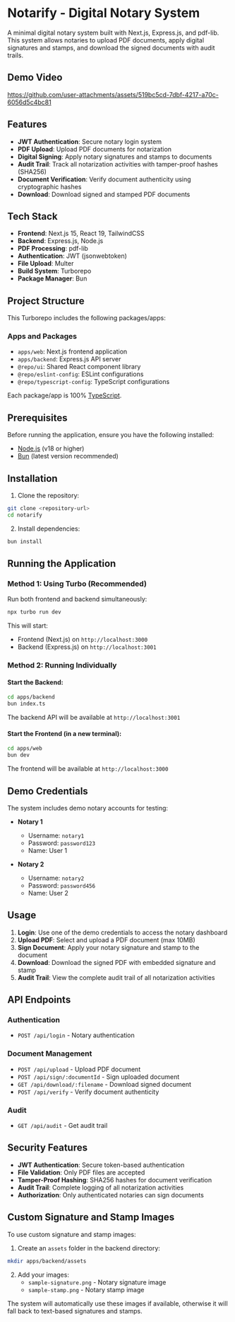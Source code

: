 # Notarify - Digital Notary System

A minimal digital notary system built with Next.js, Express.js, and pdf-lib. This system allows notaries to upload PDF documents, apply digital signatures and stamps, and download the signed documents with audit trails.

## Demo Video
https://github.com/user-attachments/assets/519bc5cd-7dbf-4217-a70c-6056d5c4bc81


## Features

- **JWT Authentication**: Secure notary login system
- **PDF Upload**: Upload PDF documents for notarization
- **Digital Signing**: Apply notary signatures and stamps to documents
- **Audit Trail**: Track all notarization activities with tamper-proof hashes (SHA256)
- **Document Verification**: Verify document authenticity using cryptographic hashes
- **Download**: Download signed and stamped PDF documents

## Tech Stack

- **Frontend**: Next.js 15, React 19, TailwindCSS
- **Backend**: Express.js, Node.js
- **PDF Processing**: pdf-lib
- **Authentication**: JWT (jsonwebtoken)
- **File Upload**: Multer
- **Build System**: Turborepo
- **Package Manager**: Bun

## Project Structure

This Turborepo includes the following packages/apps:

### Apps and Packages

- `apps/web`: Next.js frontend application
- `apps/backend`: Express.js API server
- `@repo/ui`: Shared React component library
- `@repo/eslint-config`: ESLint configurations
- `@repo/typescript-config`: TypeScript configurations

Each package/app is 100% [TypeScript](https://www.typescriptlang.org/).

## Prerequisites

Before running the application, ensure you have the following installed:

- [Node.js](https://nodejs.org/) (v18 or higher)
- [Bun](https://bun.sh/) (latest version recommended)

## Installation

1. Clone the repository:

```bash
git clone <repository-url>
cd notarify
```

2. Install dependencies:

```bash
bun install
```

## Running the Application

### Method 1: Using Turbo (Recommended)

Run both frontend and backend simultaneously:

```bash
npx turbo run dev
```

This will start:

- Frontend (Next.js) on `http://localhost:3000`
- Backend (Express.js) on `http://localhost:3001`

### Method 2: Running Individually

#### Start the Backend:

```bash
cd apps/backend
bun index.ts
```

The backend API will be available at `http://localhost:3001`

#### Start the Frontend (in a new terminal):

```bash
cd apps/web
bun dev
```

The frontend will be available at `http://localhost:3000`

## Demo Credentials

The system includes demo notary accounts for testing:

- **Notary 1**
  - Username: `notary1`
  - Password: `password123`
  - Name: User 1

- **Notary 2**
  - Username: `notary2`
  - Password: `password456`
  - Name: User 2

## Usage

1. **Login**: Use one of the demo credentials to access the notary dashboard
2. **Upload PDF**: Select and upload a PDF document (max 10MB)
3. **Sign Document**: Apply your notary signature and stamp to the document
4. **Download**: Download the signed PDF with embedded signature and stamp
5. **Audit Trail**: View the complete audit trail of all notarization activities

## API Endpoints

### Authentication

- `POST /api/login` - Notary authentication

### Document Management

- `POST /api/upload` - Upload PDF document
- `POST /api/sign/:documentId` - Sign uploaded document
- `GET /api/download/:filename` - Download signed document
- `POST /api/verify` - Verify document authenticity

### Audit

- `GET /api/audit` - Get audit trail

## Security Features

- **JWT Authentication**: Secure token-based authentication
- **File Validation**: Only PDF files are accepted
- **Tamper-Proof Hashing**: SHA256 hashes for document verification
- **Audit Trail**: Complete logging of all notarization activities
- **Authorization**: Only authenticated notaries can sign documents

## Custom Signature and Stamp Images

To use custom signature and stamp images:

1. Create an `assets` folder in the backend directory:

```bash
mkdir apps/backend/assets
```

2. Add your images:
   - `sample-signature.png` - Notary signature image
   - `sample-stamp.png` - Notary stamp image

The system will automatically use these images if available, otherwise it will fall back to text-based signatures and stamps.
